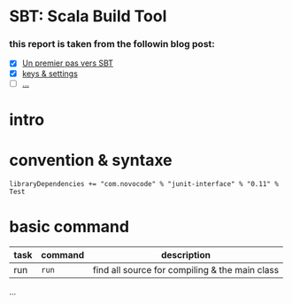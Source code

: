 # SBT: Scala Build Tool

### this report is taken from the followin blog post:
- [X] [Un premier pas vers SBT](http://blog.xebia.fr/2015/09/23/un-premier-pas-vers-sbt-part-i/)
- [X] [keys & settings ](http://blog.xebia.fr/2015/12/04/sbt-keys-settings/)
- [ ] [...](#)

intro
==========

convention & syntaxe
==========

```{scala}
libraryDependencies += "com.novocode" % "junit-interface" % "0.11" % Test
```

basic command
==========

task  | command | description 
------|---------|------
run   | `run`   | find all source for compiling & the main class

...



